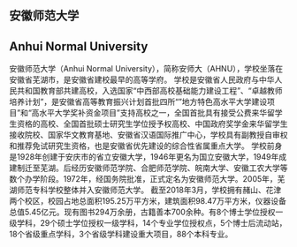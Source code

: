 ## 安徽师范大学
## Anhui Normal University
安徽师范大学（Anhui Normal University），简称安师大（AHNU），学校坐落在安徽省芜湖市，是安徽省建校最早的高等学府。
学校是安徽省人民政府与中华人民共和国教育部共建高校，入选国家“中西部高校基础能力建设工程”、“卓越教师培养计划”，是安徽省高等教育振兴计划首批四所“”地方特色高水平大学建设项目”和“高水平大学奖补资金项目”支持高校之一，全国首批具有接受公费来华留学生资格的高校、全国首批硕士研究生学位授予权高校、中国政府奖学金来华留学生接收院校、国家华文教育基地、安徽省汉语国际推广中心，学校具有副教授自审权和推荐免试研究生资格，也是安徽省优先建设的综合性省属重点大学。
学校前身是1928年创建于安庆市的省立安徽大学，1946年更名为国立安徽大学，1949年成建制迁至芜湖。后经历安徽师范学院、合肥师范学院、皖南大学、安徽工农大学等数个办学阶段。1972年，经国务院批准，正式定名为安徽师范大学。2005年，芜湖师范专科学校整体并入安徽师范大学。
截至2018年3月，学校拥有赭山、花津两个校区，校园占地总面积195.25万平方米，建筑面积98.47万平方米，仪器设备总值5.45亿元。现有图书294万余册，古籍善本700余种。有8个博士学位授权一级学科，29个硕士学位授权一级学科，14个专业学位授权点，5个博士后流动站，18个省级重点学科，3个省级学科建设重大项目，88个本科专业。
